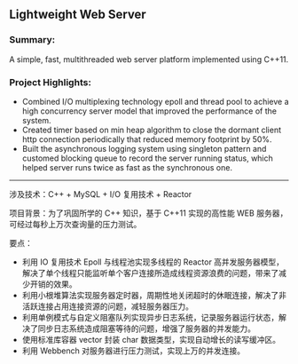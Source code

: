 ## Lightweight Web Server
### Summary:
A simple, fast, multithreaded web server platform implemented using C++11.

###	Project Highlights:
- Combined I/O multiplexing technology epoll and thread pool to achieve a high concurrency server model that improved the performance of the system.
- Created timer based on min heap algorithm to close the dormant client http connection periodically that reduced memory footprint by 50%.
- Built the asynchronous logging system using singleton pattern and customed blocking queue to record the server running status, which helped server runs twice as fast as the synchronous one.

---

涉及技术：C++ + MySQL + I/O 复用技术 + Reactor

项目背景：为了巩固所学的 C++ 知识，基于 C++11 实现的高性能 WEB 服务器，可经过每秒上万次查询量的压力测试。

要点：

- 利用 IO 复用技术 Epoll 与线程池实现多线程的 Reactor 高并发服务器模型，解决了单个线程只能监听单个客户连接所造成线程资源浪费的问题，带来了减少开销的效果。
- 利用小根堆算法实现服务器定时器，周期性地关闭超时的休眠连接，解决了非活跃连接占用连接资源的问题，减轻服务器压力。
- 利用单例模式与自定义阻塞队列实现异步日志系统，记录服务器运行状态，解决了同步日志系统造成阻塞等待的问题，增强了服务器的并发能力。
- 使用标准库容器 vector 封装 char 数据类型，实现自动增长的读写缓冲区。 
- 利用 Webbench 对服务器进行压力测试，实现上万的并发连接。
